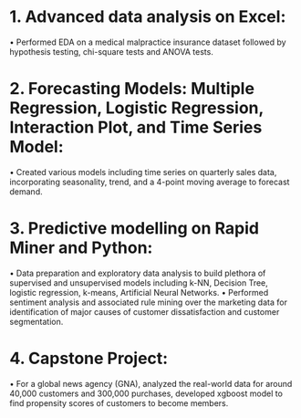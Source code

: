 # 1.	Advanced data analysis on Excel:
•	Performed EDA on a medical malpractice insurance dataset followed by hypothesis testing, chi-square tests and ANOVA tests.
# 2.	Forecasting Models: Multiple Regression, Logistic Regression, Interaction Plot, and Time Series Model:
•	Created various models including time series on quarterly sales data, incorporating seasonality, trend, and a 4-point moving average to forecast demand.
# 3.	Predictive modelling on Rapid Miner and Python:
•	Data preparation and exploratory data analysis to build plethora of supervised and unsupervised models including k-NN, Decision Tree, logistic regression, k-means, Artificial Neural Networks.
•	Performed sentiment analysis and associated rule mining over the marketing data for identification of major causes of customer dissatisfaction and customer segmentation. 
# 4.	Capstone Project: 
•	For a global news agency (GNA), analyzed the real-world data for around 40,000 customers and 300,000 purchases, developed xgboost model to find propensity scores of customers to become members.
